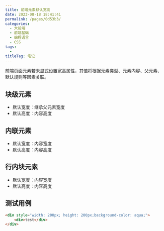 ```yaml
---
title: 前端元素默认宽高
date: 2023-08-18 18:41:41
permalink: /pages/0d53b3/
categories: 
  - 大前端
  - 前端基础
  - 编程语言
  - CSS
tags: 
  - 
titleTag: 笔记
---
```


前端页面元素若未显式设置宽高属性，其值将根据元素类型、元素内容、父元素、默认规则等因素关联。


## 块级元素

- 默认宽度：继承父元素宽度
- 默认高度：内容高度

## 内联元素

- 默认宽度：内容宽度
- 默认高度：内容高度

## 行内块元素

- 默认宽度：内容宽度
- 默认高度：内容高度

## 测试用例

```html
<div style="width: 200px; height: 200px;background-color: aqua;">
    <div>test</div>
</div>
```